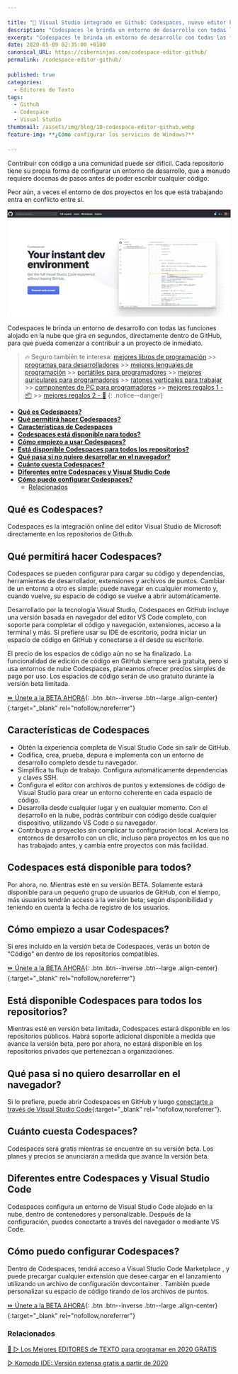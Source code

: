 ```yaml
---

title: "🥇 Visual Studio integrado en Github: Codespaces, nuevo editor beta integrado en tus repositorios"
description: "Codespaces le brinda un entorno de desarrollo con todas las funciones alojado en la nube que gira en segundos, directamente dentro de GitHub, para que pueda comenzar a contribuir a un proyecto de inmediato"
excerpt: "Codespaces le brinda un entorno de desarrollo con todas las funciones alojado en la nube que gira en segundos, directamente dentro de GitHub, para que pueda comenzar a contribuir a un proyecto de inmediato"
date: 2020-05-09 02:35:00 +0100
canonical_URL: https://ciberninjas.com/codespace-editor-github/
permalink: /codespace-editor-github/

published: true
categories:
  - Editores de Texto
tags:
  - Github
  - Codespace
  - Visual Studio
thumbnail: /assets/img/blog/10-codespace-editor-github.webp
feature-img: **¿Cómo configurar los servicios de Windows?**

---
```


Contribuir con código a una comunidad puede ser difícil. Cada repositorio tiene su propia forma de configurar un entorno de desarrollo, que a menudo requiere docenas de pasos antes de poder escribir cualquier código.

Peor aún, a veces el entorno de dos proyectos en los que está trabajando entra en conflicto entre sí.

![Visual Studio integrado en Github: Codespaces, nuevo editor beta integrado en tus repositorios](/assets/img/blog/10-codespace-editor-github.webp "Visual Studio integrado en Github: Codespaces, nuevo editor beta integrado en tus repositorios")

Codespaces le brinda un entorno de desarrollo con todas las funciones alojado en la nube que gira en segundos, directamente dentro de GitHub, para que pueda comenzar a contribuir a un proyecto de inmediato.

> 🔥 Seguro también te interesa: [mejores libros de programación](/programar/) >> [programas para desarrolladores](/mejores-sistemas-operativos-para-hackear/) >> [mejores lenguajes de programación](/15-mejores-lenguajes-programacion/) >> [portátiles para programadores]() >> [mejores auriculares para programadores](/auriculares-dise%C3%B1o/) >> [ratones verticales para trabajar](/teclados-ratones-dise%C3%B1o/) >> [componentes de PC para programadores](/ordenadores-componentes/) >> [mejores regalos 1 - 📦](/black-friday-amazon/) >> [mejores regalos 2 - 🎁](/prime-day-amazon/)
{: .notice--danger}

- [**Qué es Codespaces?**](#qué-es-codespaces)
- [**Qué permitirá hacer Codespaces?**](#qué-permitirá-hacer-codespaces)
- [**Características de Codespaces**](#características-de-codespaces)
- [**Codespaces está disponible para todos?**](#codespaces-está-disponible-para-todos)
- [**Cómo empiezo a usar Codespaces?**](#cómo-empiezo-a-usar-codespaces)
- [**Está disponible Codespaces para todos los repositorios?**](#está-disponible-codespaces-para-todos-los-repositorios)
- [**Qué pasa si no quiero desarrollar en el navegador?**](#qué-pasa-si-no-quiero-desarrollar-en-el-navegador)
- [**Cuánto cuesta Codespaces?**](#cuánto-cuesta-codespaces)
- [**Diferentes entre Codespaces y Visual Studio Code**](#diferentes-entre-codespaces-y-visual-studio-code)
- [**Cómo puedo configurar Codespaces?**](#cómo-puedo-configurar-codespaces)
  - [Relacionados](#relacionados)

## **Qué es Codespaces?**

Codespaces es la integración online del editor Visual Studio de Microsoft directamente en los repositorios de Github.

## **Qué permitirá hacer Codespaces?**
Codespaces se pueden configurar para cargar su código y dependencias, herramientas de desarrollador, extensiones y archivos de puntos. Cambiar de un entorno a otro es simple: puede navegar en cualquier momento y, cuando vuelve, su espacio de código se vuelve a abrir automáticamente.

Desarrollado por la tecnología Visual Studio, Codespaces en GitHub incluye una versión basada en navegador del editor VS Code completo, con soporte para completar el código y navegación, extensiones, acceso a la terminal y más. Si prefiere usar su IDE de escritorio, podrá iniciar un espacio de código en GitHub y conectarse a él desde su escritorio. 

El precio de los espacios de código aún no se ha finalizado. La funcionalidad de edición de código en GitHub siempre será gratuita, pero si usa entornos de nube Codespaces, planeamos ofrecer precios simples de pago por uso. Los espacios de código serán de uso gratuito durante la versión beta limitada.

[⏩ Únete a la BETA AHORA](https://github.com/features/codespaces/ "Solicita el ingreso en la versión beta del nuevo editor Codespace integrado en Github"){: .btn .btn--inverse .btn--large .align-center}{:target="_blank" rel="nofollow,noreferrer"}

## **Características de Codespaces**

- Obtén la experiencia completa de Visual Studio Code sin salir de GitHub.
- Codifica, crea, prueba, depura e implementa con un entorno de desarrollo completo desde tu navegador.
- Simplifica tu flujo de trabajo. Configura automáticamente dependencias y claves SSH.
- Configura el editor con archivos de puntos y extensiones de código de Visual Studio para crear un entorno coherente en cada espacio de código.
- Desarrolla desde cualquier lugar y en cualquier momento. Con el desarrollo en la nube, podrás contribuir con código desde cualquier dispositivo, utilizando VS Code o su navegador.
- Contribuya a proyectos sin complicar tu configuración local. Acelera los entornos de desarrollo con un clic, incluso para proyectos en los que no has trabajado antes, y cambia entre proyectos con más facilidad.

## **Codespaces está disponible para todos?**

Por ahora, no. Mientras esté en su versión BETA. Solamente estará disponible para un pequeño grupo de usuarios de GitHub, con el tiempo, más usuarios tendrán acceso a la versión beta; según disponibilidad y teniendo en cuenta la fecha de registro de los usuarios.

## **Cómo empiezo a usar Codespaces?**

Si eres incluido en la versión beta de Codespaces, verás un botón de "Código" en dentro de los repositorios compatibles.

[⏩ Únete a la BETA AHORA](https://github.com/features/codespaces/ "Solicita el ingreso en la versión beta del nuevo editor Codespace integrado en Github"){: .btn .btn--inverse .btn--large .align-center}{:target="_blank" rel="nofollow,noreferrer"}

## **Está disponible Codespaces para todos los repositorios?**

Mientras esté en versión beta limitada, Codespaces estará disponible en los repositorios públicos. Habrá soporte adicional disponible a medida que avance la versión beta, pero por ahora, no estará disponible en los repositorios privados que pertenezcan a organizaciones.

## **Qué pasa si no quiero desarrollar en el navegador?**

Si lo prefiere, puede abrir Codespaces en GitHub y luego [conectarte a través de Visual Studio Code](https://marketplace.visualstudio.com/items?itemName=ms-vsonline.vsonline){:target="_blank" rel="nofollow,noreferrer"}.

## **Cuánto cuesta Codespaces?**

Codespaces será gratis mientras se encuentre en su versión beta. Los planes y precios se anunciarán a medida que avance la versión beta.

## **Diferentes entre Codespaces y Visual Studio Code**

Codespaces configura un entorno de Visual Studio Code alojado en la nube, dentro de contenedores y personalizable. Después de la configuración, puedes conectarte a través del navegador o mediante VS Code.

## **Cómo puedo configurar Codespaces?**

Dentro de Codespaces, tendrá acceso a Visual Studio Code Marketplace , y puede precargar cualquier extensión que desee cargar en el lanzamiento utilizando un archivo de configuración devcontainer . También puede personalizar su espacio de código tirando de los archivos de puntos.

[⏩ Únete a la BETA AHORA](https://github.com/features/codespaces/ "Solicita el ingreso en la versión beta del nuevo editor Codespace integrado en Github"){: .btn .btn--inverse .btn--large .align-center}{:target="_blank" rel="nofollow,noreferrer"}

### Relacionados

[🥇 ▷ Los Mejores EDITORES de TEXTO para programar en 2020 GRATIS](/mejores-editores-texto/)

[▷ Komodo IDE: Versión extensa gratis a partir de 2020](/ide-komodo-gratis/)